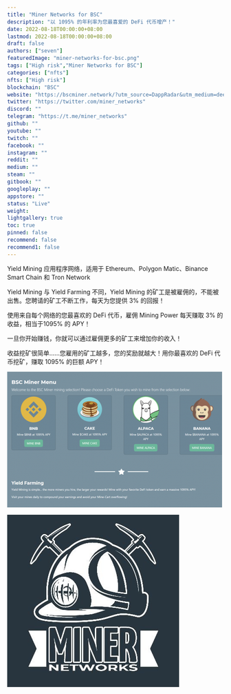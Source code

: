 ```yaml
---
title: "Miner Networks for BSC"
description: "以 1095% 的年利率为您最喜爱的 DeFi 代币增产！"
date: 2022-08-18T00:00:00+08:00
lastmod: 2022-08-18T00:00:00+08:00
draft: false
authors: ["seven"]
featuredImage: "miner-networks-for-bsc.png"
tags: ["High risk","Miner Networks for BSC"]
categories: ["nfts"]
nfts: ["High risk"]
blockchain: "BSC"
website: "https://bscminer.network/?utm_source=DappRadar&utm_medium=deeplink&utm_campaign=visit-website"
twitter: "https://twitter.com/miner_networks"
discord: ""
telegram: "https://t.me/miner_networks"
github: ""
youtube: ""
twitch: ""
facebook: ""
instagram: ""
reddit: ""
medium: ""
steam: ""
gitbook: ""
googleplay: ""
appstore: ""
status: "Live"
weight: 
lightgallery: true
toc: true
pinned: false
recommend: false
recommend1: false
---
```

Yield Mining 应用程序网络，适用于 Ethereum、Polygon Matic、Binance Smart Chain 和 Tron Network

Yield Mining 与 Yield Farming 不同，Yield Mining 的矿工是被雇佣的，不能被出售。您聘请的矿工不断工作，每天为您提供 3% 的回报！

使用来自每个网络的您最喜欢的 DeFi 代币，雇佣 Mining Power 每天赚取 3% 的收益，相当于1095% 的 APY！

一旦你开始赚钱，你就可以通过雇佣更多的矿工来增加你的收入！

收益挖矿很简单……您雇用的矿工越多，您的奖励就越大！用你最喜欢的 DeFi 代币挖矿，赚取 1095% 的巨额 APY！

![1](1660892441783.jpg)

![2](1660892505042.jpg)